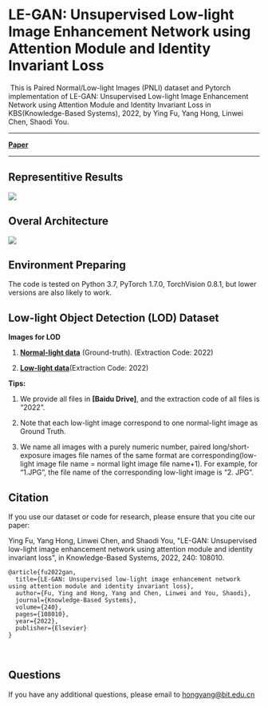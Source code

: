 # LE-GAN: Unsupervised Low-light Image Enhancement Network using Attention Module and Identity Invariant Loss

​	This is Paired Normal/Low-light Images (PNLI) dataset and Pytorch implementation of LE-GAN: Unsupervised Low-light Image Enhancement Network using Attention Module and Identity Invariant Loss in KBS(Knowledge-Based Systems), 2022, by Ying Fu, Yang Hong, Linwei Chen, Shaodi You.

------

[**Paper**](https://www.sciencedirect.com/science/article/abs/pii/S0950705121011151)

------



## Representitive Results

![](https://cdn.jsdelivr.net/gh/MUYIio/CDN@2.3/Images/Paper/3.png)



## Overal Architecture

![](https://cdn.jsdelivr.net/gh/MUYIio/CDN@2.3/Images/Paper/4.png)

## Environment Preparing

The code is tested on Python 3.7, PyTorch 1.7.0, TorchVision 0.8.1, but lower versions are also likely to work.



## Low-light Object Detection (LOD) Dataset

**Images for LOD**

1. **[Normal-light data](https://pan.baidu.com/s/1Kvis8n-EeTnfB1QtNbPuRA)** (Ground-truth). (Extraction Code: 2022)

2. **[Low-light data](https://pan.baidu.com/s/1nKFmiYAcbZVqegqnRP0ZPQ)**(Extraction Code: 2022)

**Tips:**

1. We provide all files in **[Baidu Drive]**, and the extraction code of all files is “2022”.

2. Note that each low-light image correspond to one normal-light image as Ground Truth.

3. We name all images with a purely numeric number, paired long/short-exposure images file names of the same format are corresponding(low-light image file name = normal light image file name+1). For example, for “1.JPG”, the file name of the corresponding low-light image is “2. JPG”.



## Citation

If you use our dataset or code for research, please ensure that you cite our paper:

Ying Fu, Yang Hong, Linwei Chen, and Shaodi You, "LE-GAN: Unsupervised low-light image enhancement network using attention module and identity invariant loss", in Knowledge-Based Systems, 2022, 240: 108010.

```
@article{fu2022gan,
  title={LE-GAN: Unsupervised low-light image enhancement network using attention module and identity invariant loss},
  author={Fu, Ying and Hong, Yang and Chen, Linwei and You, Shaodi},
  journal={Knowledge-Based Systems},
  volume={240},
  pages={108010},
  year={2022},
  publisher={Elsevier}
}

```

​          

## Questions

If you have any additional questions, please email to hongyang@bit.edu.cn